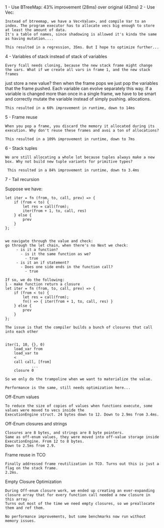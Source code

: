 1 - Use BTreeMap: 43% improvement (28ms) over original (43ms)
2 - Use Vec:

    Instead of btreemap, we have a Vec<Value>, and compile Var to an index. The program executor has to allocate vecs big enough to store at least the amount of data.
    It's a table of names, since shadowing is allowed it's kinda the same as having mutation....

    This resulted in a regression, 35ms. But I hope to optimize further...

4 - Variables of stack instead of stack of variables

    Every fcall needs cloning, because the new stack frame might change the vars. What if we create all vars in frame 1, and the new stack frames
just store a new value? then when the frame pops we just pop the variables that the frame pushed. Each variable can evolve separately this way.
If a variable is changed more than once in a single frame, we have to be smart and correctly mutate the variable instead of simply pushing.
allocations. 

    This resulted in a 60% improvement in runtime, down to 14ms    

5 - Frame reuse

    When you pop a frame, you discard the memory it allocated during its execution. Why don't reuse these frames and avoi a ton of allocations?

    This resulted in a 109% improvement in runtime, down to 7ms

6 - Stack tuples

    We are still allocating a whole lot because tuples always make a new box. Why not build new tuple variants for primitive types?

     This resulted in a 84% improvement in runtime, down to 3.4ms

7 - Tail recursion

Suppose we have:

    let iter = fn (from, to, call, prev) => {
        if (from < to) {
            let res = call(from);
            iter(from + 1, to, call, res)
        } else {
            prev
        }
    };


    we navigate through the value and check:
    go through the let chain, when there's no Next we check:
         - is it a function? 
           - is it the same function as we? 
             - true
         - is it an if statement?
           - Does one side ends in the function call?
             - true

    If so, we do the following:
    1 - make function return a closure
    let iter = fn (from, to, call, prev) => {
        if (from < to) {
            let res = call(from);
            fn() => { iter(from + 1, to, call, res) }
        } else {
            prev
        }
    };

    The issue is that the compiler builds a bunch of closures that call into each other

    
    iter(1, 10, {}, 0)
        load_var from
        load_var to
        <
        call call, [from]
                ...
        closure 0

    So we only do the trampoline when we want to materialize the value.

    Performance is the same, still needs optimization here...

Off-Enum values

    To reduce the size of copies of values when functions execute, some values were moved to vecs inside the 
    ExecutionEngine struct. 24 bytes down to 12. Down to 2.9ms from 3.4ms.

Off-Enum closures and strings

    Closures are 8 bytes, and strings are 8 byte pointers.
    Same as off-enum values, they were moved into off-value storage inside ExecutionEngine. From 12 to 8 bytes.
    Down to 2.5ms from 2.9.

Frame reuse in TCO

    Finally addressed frame reutilization in TCO. Turns out this is just a flag on the stack frame.
    2.2ms.

Empty Closure Optimization

    During Off-enum closure work, we ended up creating an ever-expanding closure array that for every function call needed a new closure in this array.
    Turns out most of the time we need empty closures, so we preallocate them and ref them.

    No performance improvements, but some benchmarks now run without memory issues.
